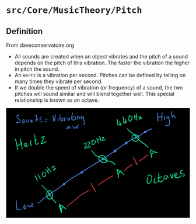 # `src/Core/MusicTheory/Pitch`

## Definition

From daveconservatoire.org
* All sounds are created when an object vibrates and the pitch of a sound depends on the pitch of this vibration. The faster the vibration the higher in pitch the sound.
* An `Hertz` is a vibration per second. Pitches can be defined by telling on many times they vibrate per second.
* If we double the speed of vibration (or frequency) of a sound, the two pitches will sound similar and will blend together well. This special relationship is known as an octave.

![pitches graphic](https://raw.githubusercontent.com/BiOZed/web2vibes/master/static/images/pitches.png)
